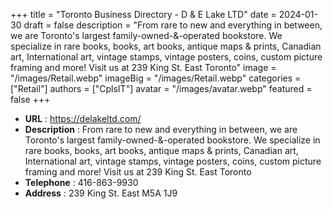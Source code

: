 +++
title = "Toronto Business Directory - D & E Lake LTD"
date = 2024-01-30
draft = false
description = "From rare to new and everything in between, we are Toronto's largest family-owned-&-operated bookstore. We specialize in rare books, books, art books, antique maps & prints, Canadian art, International art, vintage stamps, vintage posters, coins, custom picture framing and more! Visit us at 239 King St. East Toronto"
image = "/images/Retail.webp"
imageBig = "/images/Retail.webp"
categories = ["Retail"]
authors = ["CplsIT"]
avatar = "/images/avatar.webp"
featured = false
+++


* **URL** :  https://delakeltd.com/
* **Description** : From rare to new and everything in between, we are Toronto's largest family-owned-&-operated bookstore. We specialize in rare books, books, art books, antique maps & prints, Canadian art, International art, vintage stamps, vintage posters, coins, custom picture framing and more! Visit us at 239 King St. East Toronto
* **Telephone** : 416-863-9930
* **Address** : 239 King St. East M5A 1J9
